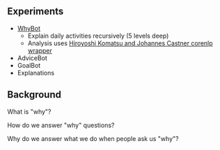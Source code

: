 ## Experiments

- [WhyBot](http://stanford.edu/~erindb/explanations/whybot.html)
    - Explain daily activities recursively (5 levels deep)
    - Analysis uses [Hiroyoshi Komatsu and Johannes Castner corenlp wrapper](https://bitbucket.org/torotoki/corenlp-python/src)
- AdviceBot
- GoalBot
- Explanations


## Background

What is "why"?

How do we answer "why" questions?

Why do we answer what we do when people ask us "why"?
